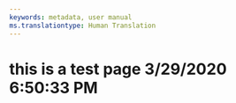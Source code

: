 ```yaml
---
keywords: metadata, user manual
ms.translationtype: Human Translation
---
```

# this is a test page 3/29/2020 6:50:33 PM
